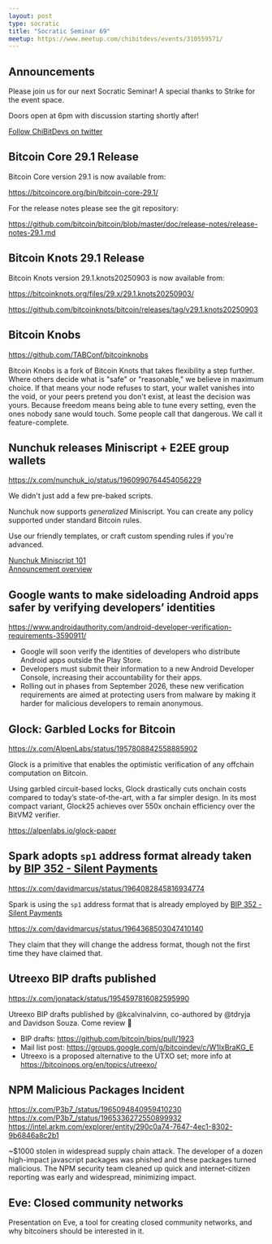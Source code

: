 ```yaml
---
layout: post
type: socratic
title: "Socratic Seminar 69"
meetup: https://www.meetup.com/chibitdevs/events/310559571/
---
```


## Announcements

Please join us for our next Socratic Seminar! A special thanks to Strike for the event space.

Doors open at 6pm with discussion starting shortly after!

[Follow ChiBitDevs on twitter](https://x.com/chibitdevs)

## Bitcoin Core 29.1 Release

Bitcoin Core version 29.1 is now available from:

<https://bitcoincore.org/bin/bitcoin-core-29.1/>

For the release notes please see the git repository:

<https://github.com/bitcoin/bitcoin/blob/master/doc/release-notes/release-notes-29.1.md>

## Bitcoin Knots 29.1 Release

Bitcoin Knots version 29.1.knots20250903 is now available from:

<https://bitcoinknots.org/files/29.x/29.1.knots20250903/>

<https://github.com/bitcoinknots/bitcoin/releases/tag/v29.1.knots20250903>

## Bitcoin Knobs

<https://github.com/TABConf/bitcoinknobs>

Bitcoin Knobs is a fork of Bitcoin Knots that takes flexibility a step further. Where others decide what is "safe" or "reasonable," we believe in maximum choice. If that means your node refuses to start, your wallet vanishes into the void, or your peers pretend you don't exist, at least the decision was yours. Because freedom means being able to tune every setting, even the ones nobody sane would touch. Some people call that dangerous. We call it feature-complete.

## Nunchuk releases Miniscript + E2EE group wallets

<https://x.com/nunchuk_io/status/1960990764454056229>

We didn't just add a few pre-baked scripts.

Nunchuk now supports *generalized* Miniscript. You can create any policy supported under standard Bitcoin rules.

Use our friendly templates, or craft custom spending rules if you're advanced.

[Nunchuk Miniscript 101](https://nunchuk.io/blog/miniscript101)  
[Announcement overview](https://bitcoinmagazine.com/technical/nunchuck-wallet-brings-programmable-bitcoin-to-everyone-with-miniscript-support)

## Google wants to make sideloading Android apps safer by verifying developers’ identities

<https://www.androidauthority.com/android-developer-verification-requirements-3590911/>

- Google will soon verify the identities of developers who distribute Android apps outside the Play Store.
- Developers must submit their information to a new Android Developer Console, increasing their accountability for their apps.
- Rolling out in phases from September 2026, these new verification requirements are aimed at protecting users from malware by making it harder for malicious developers to remain anonymous.

## Glock: Garbled Locks for Bitcoin

<https://x.com/AlpenLabs/status/1957808842558885902>

Glock is a primitive that enables the optimistic verification of any offchain computation on Bitcoin.

Using garbled circuit-based locks, Glock drastically cuts onchain costs compared to today’s state-of-the-art, with a far simpler design. In its most compact variant, Glock25 achieves over 550x onchain efficiency over the BitVM2 verifier.

<https://alpenlabs.io/glock-paper>

## Spark adopts `sp1` address format already taken by [BIP 352 - Silent Payments](https://github.com/bitcoin/bips/blob/master/bip-0352.mediawiki)

<https://x.com/davidmarcus/status/1964082845816934774>

Spark is using the `sp1` address format that is already employed by [BIP 352 - Silent Payments](https://github.com/bitcoin/bips/blob/master/bip-0352.mediawiki)

<https://x.com/davidmarcus/status/1964368503047410140>

They claim that they will change the address format, though not the first time they have claimed that.

## Utreexo BIP drafts published

<https://x.com/jonatack/status/1954597816082595990>

Utreexo BIP drafts published by @kcalvinalvinn, co-authored by @tdryja and Davidson Souza. Come review 🤠

- BIP drafts: <https://github.com/bitcoin/bips/pull/1923>
- Mail list post: <https://groups.google.com/g/bitcoindev/c/W1lxBraKG_E>
- Utreexo is a proposed alternative to the UTXO set; more info at <https://bitcoinops.org/en/topics/utreexo/>

## NPM Malicious Packages Incident

<https://x.com/P3b7_/status/1965094840959410230>  
<https://x.com/P3b7_/status/1965336272550899932>  
<https://intel.arkm.com/explorer/entity/290c0a74-7647-4ec1-8302-9b6846a8c2b1>

~$1000 stolen in widespread supply chain attack. The developer of a dozen high-impact javascript packages was phished and these packages turned malicious. The NPM security team cleaned up quick and internet-citizen reporting was early and widespread, minimizing impact.

## Eve: Closed community networks

Presentation on Eve, a tool for creating closed community networks, and why bitcoiners should be interested in it.
